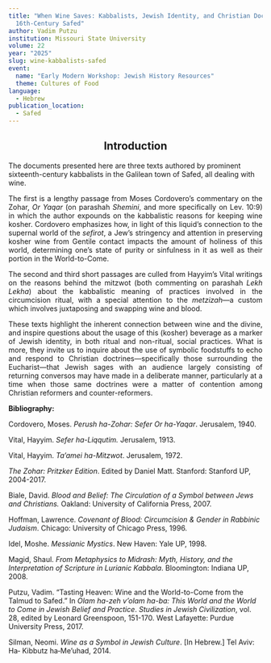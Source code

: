 ```yaml
---
title: "When Wine Saves: Kabbalists, Jewish Identity, and Christian Doctrines in
  16th-Century Safed"
author: Vadim Putzu
institution: Missouri State University
volume: 22
year: "2025"
slug: wine-kabbalists-safed
event:
  name: "Early Modern Workshop: Jewish History Resources"
  theme: Cultures of Food
language:
  - Hebrew
publication_location:
  - Safed
---
```

<h2 style="text-align: center">Introduction</h2>

The documents presented here are three texts authored by prominent sixteenth-century kabbalists in the Galilean town of Safed, all dealing with wine. 

<p style="text-align: justify">The first is a lengthy passage from Moses Cordovero’s commentary on the Zohar, <em>Or Yaqar</em> (on parashah <em>Shemini</em>, and more specifically on Lev. 10:9) in which the author expounds on the kabbalistic reasons for keeping wine kosher. Cordovero emphasizes how, in light of this liquid’s connection to the supernal world of the <em>sefirot</em>, a Jew’s stringency and attention in preserving kosher wine from Gentile contact impacts the amount of holiness of this world, determining one’s state of purity or sinfulness in it as well as their portion in the World-to-Come.&nbsp;&nbsp;</p><p style="text-align: justify">The second and third short passages are culled from Hayyim’s Vital writings on the reasons behind the mitzwot<em> </em>(both commenting on parashah <em>Lekh</em> <em>Lekha</em>) about the kabbalistic meaning of practices involved in the circumcision ritual, with a special attention to the <em>metzizah</em>—a custom which involves juxtaposing and swapping wine and blood.</p><p style="text-align: justify">These texts highlight the inherent connection between wine and the divine, and inspire questions about the usage of this (kosher) beverage as a marker of Jewish identity, in both ritual and non-ritual, social practices. What is more, they invite us to inquire about the use of symbolic foodstuffs to echo and respond to Christian doctrines—specifically those surrounding the Eucharist—that Jewish sages with an audience largely consisting of returning conversos may have made in a deliberate manner, particularly at a time when those same doctrines were a matter of contention among Christian reformers and counter-reformers.</p>

**Bibliography:**

Cordovero, Moses. _Perush ha-Zohar: Sefer Or ha-Yaqar_. Jerusalem, 1940.

Vital, Hayyim. _Sefer ha-Liqqutim._ Jerusalem, 1913.

Vital, Hayyim. _Ta’amei ha-Mitzwot_. Jerusalem, 1972.

_The Zohar: Pritzker Edition_. Edited by Daniel Matt. Stanford: Stanford UP, 2004-2017.

Biale, David. _Blood and Belief: The Circulation of a Symbol between Jews and Christians._ Oakland: University of California Press, 2007.

Hoffman, Lawrence. _Covenant of Blood: Circumcision & Gender in Rabbinic Judaism_. Chicago: University of Chicago Press, 1996.

Idel, Moshe. _Messianic Mystics_. New Haven: Yale UP, 1998.

Magid, Shaul. _From Metaphysics to Midrash: Myth, History, and the Interpretation of Scripture in Lurianic Kabbala_. Bloomington: Indiana UP, 2008.

Putzu, Vadim. “Tasting Heaven: Wine and the World-to-Come from the Talmud to Safed.” In _Olam ha-zeh v’olam ha-ba: This World and the World to Come in Jewish Belief and Practice_. _Studies in Jewish Civilization_, vol. 28, edited by Leonard Greenspoon, 151-170. West Lafayette: Purdue University Press, 2017.

Silman, Neomi. _Wine as a Symbol in Jewish Culture_. \[In Hebrew.\] Tel Aviv: Ha‐ Kibbutz ha‐Me’uhad, 2014.